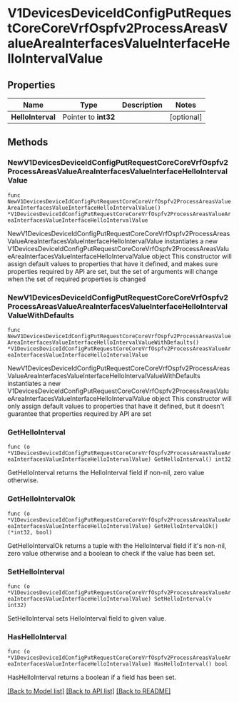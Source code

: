 # V1DevicesDeviceIdConfigPutRequestCoreCoreVrfOspfv2ProcessAreasValueAreaInterfacesValueInterfaceHelloIntervalValue

## Properties

Name | Type | Description | Notes
------------ | ------------- | ------------- | -------------
**HelloInterval** | Pointer to **int32** |  | [optional] 

## Methods

### NewV1DevicesDeviceIdConfigPutRequestCoreCoreVrfOspfv2ProcessAreasValueAreaInterfacesValueInterfaceHelloIntervalValue

`func NewV1DevicesDeviceIdConfigPutRequestCoreCoreVrfOspfv2ProcessAreasValueAreaInterfacesValueInterfaceHelloIntervalValue() *V1DevicesDeviceIdConfigPutRequestCoreCoreVrfOspfv2ProcessAreasValueAreaInterfacesValueInterfaceHelloIntervalValue`

NewV1DevicesDeviceIdConfigPutRequestCoreCoreVrfOspfv2ProcessAreasValueAreaInterfacesValueInterfaceHelloIntervalValue instantiates a new V1DevicesDeviceIdConfigPutRequestCoreCoreVrfOspfv2ProcessAreasValueAreaInterfacesValueInterfaceHelloIntervalValue object
This constructor will assign default values to properties that have it defined,
and makes sure properties required by API are set, but the set of arguments
will change when the set of required properties is changed

### NewV1DevicesDeviceIdConfigPutRequestCoreCoreVrfOspfv2ProcessAreasValueAreaInterfacesValueInterfaceHelloIntervalValueWithDefaults

`func NewV1DevicesDeviceIdConfigPutRequestCoreCoreVrfOspfv2ProcessAreasValueAreaInterfacesValueInterfaceHelloIntervalValueWithDefaults() *V1DevicesDeviceIdConfigPutRequestCoreCoreVrfOspfv2ProcessAreasValueAreaInterfacesValueInterfaceHelloIntervalValue`

NewV1DevicesDeviceIdConfigPutRequestCoreCoreVrfOspfv2ProcessAreasValueAreaInterfacesValueInterfaceHelloIntervalValueWithDefaults instantiates a new V1DevicesDeviceIdConfigPutRequestCoreCoreVrfOspfv2ProcessAreasValueAreaInterfacesValueInterfaceHelloIntervalValue object
This constructor will only assign default values to properties that have it defined,
but it doesn't guarantee that properties required by API are set

### GetHelloInterval

`func (o *V1DevicesDeviceIdConfigPutRequestCoreCoreVrfOspfv2ProcessAreasValueAreaInterfacesValueInterfaceHelloIntervalValue) GetHelloInterval() int32`

GetHelloInterval returns the HelloInterval field if non-nil, zero value otherwise.

### GetHelloIntervalOk

`func (o *V1DevicesDeviceIdConfigPutRequestCoreCoreVrfOspfv2ProcessAreasValueAreaInterfacesValueInterfaceHelloIntervalValue) GetHelloIntervalOk() (*int32, bool)`

GetHelloIntervalOk returns a tuple with the HelloInterval field if it's non-nil, zero value otherwise
and a boolean to check if the value has been set.

### SetHelloInterval

`func (o *V1DevicesDeviceIdConfigPutRequestCoreCoreVrfOspfv2ProcessAreasValueAreaInterfacesValueInterfaceHelloIntervalValue) SetHelloInterval(v int32)`

SetHelloInterval sets HelloInterval field to given value.

### HasHelloInterval

`func (o *V1DevicesDeviceIdConfigPutRequestCoreCoreVrfOspfv2ProcessAreasValueAreaInterfacesValueInterfaceHelloIntervalValue) HasHelloInterval() bool`

HasHelloInterval returns a boolean if a field has been set.


[[Back to Model list]](../README.md#documentation-for-models) [[Back to API list]](../README.md#documentation-for-api-endpoints) [[Back to README]](../README.md)


